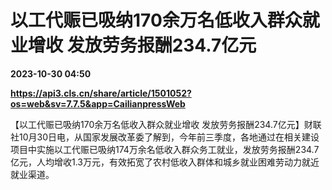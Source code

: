 # 以工代赈已吸纳170余万名低收入群众就业增收 发放劳务报酬234.7亿元

**2023-10-30 04:50**

**https://api3.cls.cn/share/article/1501052?os=web&sv=7.7.5&app=CailianpressWeb**

【以工代赈已吸纳170余万名低收入群众就业增收 发放劳务报酬234.7亿元】财联社10月30日电，从国家发展改革委了解到，今年前三季度，各地通过在相关建设项目中实施以工代赈已吸纳174万余名低收入群众务工就业，发放劳务报酬234.7亿元，人均增收1.3万元，有效拓宽了农村低收入群体和城乡就业困难劳动力就近就业渠道。